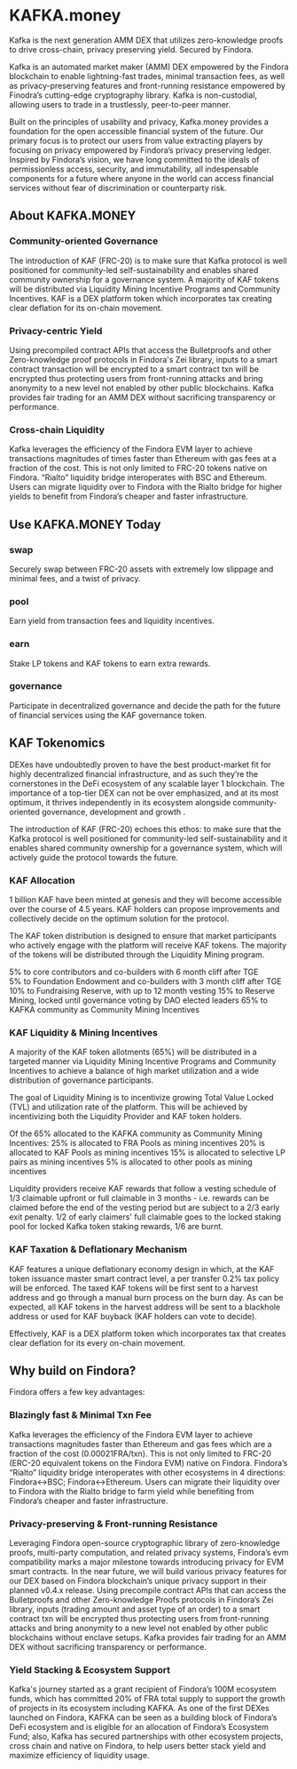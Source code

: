 # KAFKA.money 
Kafka is the next generation AMM DEX that utilizes zero-knowledge proofs to drive cross-chain, privacy preserving yield. Secured by Findora. 

Kafka is an automated market maker (AMM) DEX empowered by the Findora blockchain to enable lightning-fast trades, minimal transaction fees, as well as privacy-preserving features and front-running resistance empowered by Finodra’s cutting-edge cryptography library. Kafka is non-custodial, allowing users to trade in a trustlessly, peer-to-peer manner. 

Built on the principles of usability and privacy, Kafka.money provides a foundation for the open accessible financial system of the future. Our primary focus is to protect our users from value extracting players by focusing on privacy empowered by Findora’s privacy preserving ledger. Inspired by Findora’s vision, we have long committed to the ideals of permissionless access, security, and immutability, all indespensable components for a future where anyone in the world can access financial services without fear of discrimination or counterparty risk.


## About KAFKA.MONEY
### Community-oriented Governance
The introduction of KAF (FRC-20) is to make sure that Kafka protocol is well positioned for community-led self-sustainability and enables shared community ownership for a governance system. A majority of KAF  tokens will be distributed via Liquidity Mining Incentive Programs and Community Incentives. KAF is a DEX platform token which incorporates tax creating clear deflation for its on-chain movement.

### Privacy-centric Yield
Using precompiled contract APIs that access the Bulletproofs and other Zero-knowledge proof protocols in Findora's Zei library, inputs to a smart contract transaction will be encrypted to a smart contract txn will be encrypted thus protecting users from front-running attacks and bring anonymity to a new level not enabled by other public blockchains. Kafka provides fair trading for an AMM DEX without sacrificing transparency or performance.

### Cross-chain Liquidity
Kafka leverages the efficiency of the Findora EVM layer to achieve transactions magnitudes of times faster than Ethereum with gas fees at a fraction of the cost. This is not only limited to FRC-20 tokens native on Findora. “Rialto” liquidity bridge interoperates with BSC and Ethereum. Users can migrate liquidity over to Findora with the Rialto bridge for higher yields to benefit from Findora’s cheaper and faster infrastructure.


## Use KAFKA.MONEY Today
### swap
Securely swap between FRC-20 assets with extremely low slippage and minimal fees, and a twist of privacy.

### pool
Earn yield from transaction fees and liquidity incentives.

### earn
Stake LP tokens and KAF tokens to earn extra rewards. 

### governance
Participate in decentralized governance and decide the path for the future of financial services using the KAF governance token.

## KAF Tokenomics
DEXes have undoubtedly proven to have the best product-market fit for highly decentralized financial infrastructure, and as such they’re the cornerstones in the DeFi ecosystem of any scalable layer 1 blockchain. The importance of a top-tier DEX can not be over emphasized, and at its most optimum, it thrives independently in its ecosystem alongside community-oriented governance, development and growth . 

The introduction of KAF (FRC-20) echoes this ethos: to make sure that the Kafka protocol is well positioned for community-led self-sustainability and it enables shared community ownership for a governance system, which will actively guide the protocol towards the future.

### KAF Allocation

1 billion KAF have been minted at genesis and they will become accessible over the course of 4.5 years. KAF holders can propose improvements and collectively decide on the optimum solution for the protocol.

The KAF token distribution is designed to ensure that market participants who actively engage with the platform will receive KAF tokens. The majority of the tokens will be distributed through the Liquidity Mining program.
 
5% to core contributors and co-builders with 6 month cliff after TGE  
5% to Foundation Endowment and co-builders with 3 month cliff after TGE  
10% to Fundraising Reserve, with up to 12 month vesting
15% to Reserve Mining, locked until governance voting by DAO elected leaders 
65% to KAFKA community as Community Mining Incentives


### KAF Liquidity & Mining Incentives
A majority of the KAF token allotments (65%) will be distributed in a targeted manner via Liquidity Mining Incentive Programs and Community Incentives to achieve a balance of high market utilization and a wide distribution of governance participants.  

The goal of Liquidity Mining is to incentivize growing Total Value Locked (TVL) and utilization rate of the platform. This will be achieved by incentivizing both the Liquidity Provider and KAF token holders. 
 
Of the 65% allocated to the KAFKA community as Community Mining Incentives:
25% is allocated to FRA Pools as mining incentives
20% is allocated to KAF Pools  as mining incentives
15% is allocated to selective LP pairs as mining incentives
5% is allocated to other pools as mining incentives

Liquidity providers receive KAF rewards that follow a vesting schedule of 1/3 claimable upfront or full claimable in 3 months - i.e. rewards can be claimed before the end of the vesting period but are subject to a 2/3 early exit penalty. 1/2 of early claimers' full claimable goes to the locked staking pool for locked Kafka token staking rewards, 1/6 are burnt. 


### KAF Taxation & Deflationary Mechanism
KAF features a unique deflationary economy design in which, at the KAF token issuance master smart contract level, a per transfer 0.2% tax policy will be enforced. The taxed KAF tokens will be first sent to a harvest address and go through a manual burn process on the burn day. As can be expected, all KAF tokens in the harvest address will be sent to a blackhole address or used for KAF buyback (KAF holders can vote to decide).

Effectively, KAF is a DEX platform token which incorporates tax that creates clear deflation for its every on-chain movement. 


## Why build on Findora?  
Findora offers a few key advantages:

### Blazingly fast & Minimal Txn Fee 
Kafka leverages the efficiency of the Findora EVM layer to achieve transactions magnitudes faster than Ethereum and gas fees which are a fraction of the cost (0.00021FRA/txn). This is not only limited to FRC-20 (ERC-20 equivalent tokens on the Findora EVM) native on Findora. Findora’s “Rialto” liquidity bridge interoperates with other ecosystems in 4 directions: Findora<->BSC; Findora<->Ethereum. Users can migrate their liquidity over to Findora with the Rialto bridge to farm yield while benefiting from Findora’s cheaper and faster infrastructure.

### Privacy-preserving & Front-running Resistance
Leveraging Findora open-source cryptographic library of zero-knowledge proofs, multi-party computation, and related privacy systems, Findora’s evm compatibility marks a major milestone towards introducing privacy for EVM smart contracts. In the near future, we will build various privacy features for our DEX based on Findora blockchain’s unique privacy support in their planned v0.4.x release. Using precompile contract APIs that can access the Bulletproofs and other Zero-knowledge Proofs protocols in Findora’s Zei library, inputs (trading amount and asset type of an order) to a smart contract txn will be encrypted thus protecting users from front-running attacks and bring anonymity to a new level not enabled by other public blockchains without enclave setups. Kafka provides fair trading for an AMM DEX without sacrificing transparency or performance.


### Yield Stacking & Ecosystem Support
Kafka's journey started as a grant recipient of Findora’s 100M ecosystem funds, which has committed 20% of FRA total supply to support the growth of projects in its ecosystem including KAFKA. As one of the first DEXes launched on Findora, KAFKA can be seen as a building block of Findora’s DeFi ecosystem and is eligible for an allocation of Findora’s Ecosystem Fund; also, Kafka has secured partnerships with other ecosystem projects, cross chain and native on Findora, to help users better stack yield and maximize efficiency of liquidity usage. 
